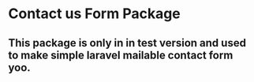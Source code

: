 # Contact us Form Package

## This package is only in in test version and used to make simple laravel mailable contact form yoo.